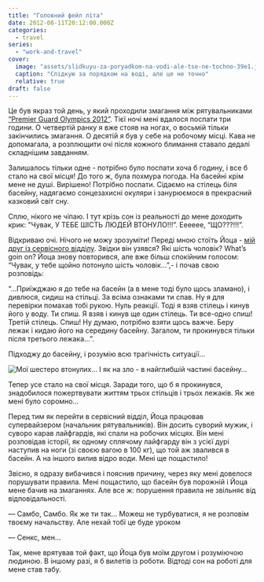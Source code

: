 ```yaml
---
title: "Головний фейл літа"
date: 2012-08-11T20:12:00.000Z
categories:
  - travel
series:
  - "work-and-travel"
cover:
  image: "assets/slidkuyu-za-poryadkom-na-vodi-ale-tse-ne-tochno-39e1.jpg"
  caption: "Слідкую за порядком на воді, але це не точно"
  relative: true
draft: false
---
```


Це був якраз той день, у який проходили змагання між рятувальниками [“Premier Guard Olympics 2012”](/posts/zmagannya-ryatuvalnikiv-premierguard-olympics-2012). Тієї ночі мені вдалося поспати три години. О четвертій ранку я вже стояв на ногах, о восьмій тільки закінчились змагання. О десятій я був у себе на робочому місці. Кава не допомагала, а розплющити очі після кожного блимання ставало дедалі складнішим завданням.

Залишалось тільки одне - потрібно було поспати хоча б годину, і все б стало на свої місця! До того ж, була похмура погода. На басейні крім мене не душі. Вирішено! Потрібно поспати. Сідаємо на стілець біля басейну, надягаємо сонцезахисні окуляри і занурюємося в прекрасний казковий світ сну.

Сплю, нікого не чіпаю. І тут крізь сон із реальності до мене доходить крик: "Чувак, У ТЕБЕ ШІСТЬ ЛЮДЕЙ ВТОНУЛО!!!”. Ееееее, “ЩО???!!!”.

Відкриваю очі. Нічого не можу зрозуміти! Переді мною стоїть Йоца - [мій друг із сервісного відділу](/posts/robota-v-servisnomu-viddili). Звідки він узявся? Які шість чоловік? What’s goin on? Йоца знову повторився, але вже більш спокійним голосом: “Чувак, у тебе щойно потонуло шість чоловік…”,- і почав свою розповідь:

“…Приїжджаю я до тебе на басейн (а в мене тоді було щось зламано), і дивлюся, сидиш на стільці. За всіма ознаками ти спав. Ну я для перевірки помахав тобі рукою. Нуль реакції. Тоді я взяв стілець і кинув його у воду. Ти спиш. Я взяв і кинув ще один стілець. Ти все-одно спиш! Третій стілець. Спиш! Ну думаю, потрібно взяти щось важче. Беру лежак і кидаю його на середину басейну. Загалом, ти прокинувся тільки після третього лежака…”.

Підходжу до басейну, і розумію всю трагічність ситуації...

![Мої шестеро втонулих… І як на зло - в найглибшій частині басейну…](assets/moi-shestero-vtonulih-i-yak-na-zlo-v-naiglibshii-chastini-baseinu-e9f1.jpg "Мої шестеро втонулих… І як на зло - в найглибшій частині басейну…")

Тепер усе стало на свої місця. Заради того, що б я прокинувся, знадобилося пожертвувати життям трьох стільців і трьох лежаків. Як же мені було соромно...

Перед тим як перейти в сервісний відділ, Йоца працював супервайзером (начальник рятувальників). Він досить суворий мужик, і суворо карав лайфгардів, які спали на робочих місцях. Він мені розповідав історії, як одному сплячому лайфгарду він з усієї дурі наступив на ноги (зі своєю вагою в 100 кг), що той аж звалився в басейн. А на іншого вилив відро води. Мені ще пощастило!

Звісно, я одразу вибачився і пояснив причину, через яку мені довелося порушувати правила. Мені пощастило, що басейн був порожній і Йоца мене бачив на змаганнях. Але все ж: порушення правила не звільняє від відповідальності.

— Самбо, Самбо. Як же ти так... Можеш не турбуватися, я не розповім твоєму начальству. Але нехай тобі це буде уроком

— Сенкс, мен...

Так, мене врятував той факт, що Йоца був моїм другом і розуміючою людиною. В іншому разі, я б вилетів із роботи. Відтоді сон на роботі для мене став табу.

